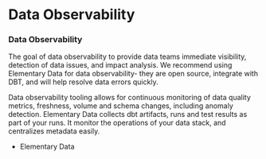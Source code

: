 # Data Observability

### **Data Observability**

The goal of data observability to provide data teams immediate visibility, detection of data issues, and impact analysis. We recommend using Elementary Data for data observability- they are open source, integrate with DBT, and will help resolve data errors quickly.

Data observability tooling allows for continuous monitoring of data quality metrics, freshness, volume and schema changes, including anomaly detection. Elementary Data collects dbt artifacts, runs and test results as part of your runs. It monitor the operations of your data stack, and centralizes metadata easily.



* Elementary Data
